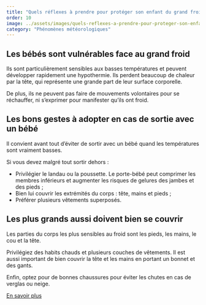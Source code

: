```yaml
---
title: "Quels réflexes à prendre pour protéger son enfant du grand froid ?"
order: 10
image: ../assets/images/quels-reflexes-a-prendre-pour-proteger-son-enfant-du-grand-froid.jpg
category: "Phénomènes météorologiques"
---
```


## Les bébés sont vulnérables face au grand froid

Ils sont particulièrement sensibles aux basses températures et peuvent développer rapidement une hypothermie. Ils perdent beaucoup de chaleur par la tête, qui représente une grande part de leur surface corporelle.

De plus, ils ne peuvent pas faire de mouvements volontaires pour se réchauffer, ni s’exprimer pour manifester qu’ils ont froid.

## Les bons gestes à adopter en cas de sortie avec un bébé

Il convient avant tout d’éviter de sortir avec un bébé quand les températures sont vraiment basses. 

Si vous devez malgré tout sortir dehors :
- Privilégier le landau ou la poussette. Le porte-bébé peut comprimer les membres inférieurs et augmenter les risques de gelures des jambes et des pieds ;
- Bien lui couvrir les extrémités du corps : tête, mains et pieds ;
- Préférer plusieurs vêtements superposés.

## Les plus grands aussi doivent bien se couvrir

Les parties du corps les plus sensibles au froid sont les pieds, les mains, le cou et la tête. 

Privilégiez des habits chauds et plusieurs couches de vêtements. Il est aussi important de bien couvrir la tête et les mains en portant un bonnet et des gants. 

Enfin, optez pour de bonnes chaussures pour éviter les chutes en cas de verglas ou neige.

[En savoir plus](https://www.1000-premiers-jours.fr/fr/proteger-bebe-des-temperatures-extremes)  
